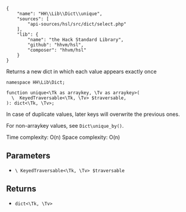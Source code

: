 ``` yamlmeta
{
    "name": "HH\\Lib\\Dict\\unique",
    "sources": [
        "api-sources/hsl/src/dict/select.php"
    ],
    "lib": {
        "name": "the Hack Standard Library",
        "github": "hhvm/hsl",
        "composer": "hhvm/hsl"
    }
}
```




Returns a new dict in which each value appears exactly once




``` Hack
namespace HH\Lib\Dict;

function unique<\Tk as arraykey, \Tv as arraykey>(
  \  KeyedTraversable<\Tk, \Tv> $traversable,
): dict<\Tk, \Tv>;
```




In case of
duplicate values, later keys will overwrite the previous ones.




For non-arraykey values, see ` Dict\unique_by() `.




Time complexity: O(n)
Space complexity: O(n)




## Parameters




+ ` \ KeyedTraversable<\Tk, \Tv> $traversable `




## Returns




* ` dict<\Tk, \Tv> `
<!-- HHAPIDOC -->
